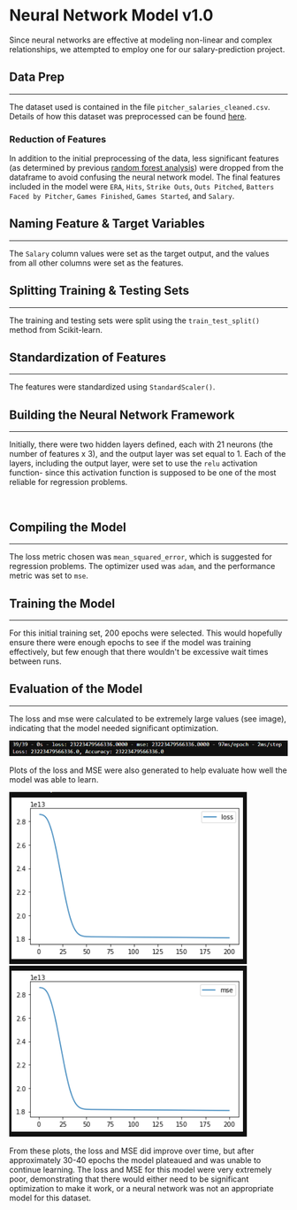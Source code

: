 # Neural Network Model v1.0
Since neural networks are effective at modeling non-linear and complex relationships, we attempted to employ one for our salary-prediction project. 

## Data Prep
---
The dataset used is contained in the file `pitcher_salaries_cleaned.csv`. Details of how this dataset was preprocessed can be found [here](https://github.com/Jenny16x/TeamSix#data-preprocessing).

### Reduction of Features
In addition to the initial preprocessing of the data, less significant features (as determined by previous [random forest analysis](https://github.com/Jenny16x/TeamSix#random-forest-analysis)) were dropped from the dataframe to avoid confusing the neural network model. The final features included in the model were `ERA`, `Hits`, `Strike Outs`, `Outs Pitched`, `Batters Faced by Pitcher`, `Games Finished`, `Games Started`, and `Salary`.

## Naming Feature & Target Variables
---
The `Salary` column values were set as the target output, and the values from all other columns were set as the features. 

## Splitting Training & Testing Sets
--- 
The training and testing sets were split using the `train_test_split()` method from Scikit-learn.

## Standardization of Features
---
The features were standardized using `StandardScaler()`.

## Building the Neural Network Framework
---
Initially, there were two hidden layers defined, each with 21 neurons (the number of features x 3), and the output layer was set equal to 1. Each of the layers, including the output layer, were set to use the `relu` activation function- since this activation function is supposed to be one of the most reliable for regression problems.

<br>

## Compiling the Model
---
The loss metric chosen was `mean_squared_error`, which is suggested for regression problems. The optimizer used was `adam`, and the performance metric was set to `mse`.

## Training the Model
---
For this initial training set, 200 epochs were selected. This would hopefully ensure there were enough epochs to see if the model was training effectively, but few enough that there wouldn't be excessive wait times between runs.

## Evaluation of the Model
---
The loss and mse were calculated to be extremely large values (see image), indicating that the model needed significant optimization. 

![Metrics from first Neural Network Model](./neural-network/images/NN1-metrics.png)<br>

Plots of the loss and MSE were also generated to help evaluate how well the model was able to learn. <br>

![Plot of Loss](./neural-network/images/NN1-loss.png)<br>
![Plot of MSE](./neural-network/images/NN1-MSE.png)

From these plots, the loss and MSE did improve over time, but after approximately 30-40 epochs the model plateaued and was unable to continue learning. The loss and MSE for this model were very extremely poor, demonstrating that there would either need to be significant optimization to make it work, or a neural network was not an appropriate model for this dataset. 
